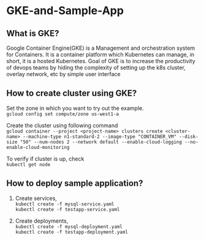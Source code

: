 # GKE-and-Sample-App

## What is GKE?
Google Container Engine(GKE) is a Management and orchestration system for Containers. It is a container platform which Kubernetes can manage, in short, it is a hosted Kubernetes. Goal of GKE is to increase the productivity of devops teams by hiding the complexity of setting up the k8s cluster, overlay network, etc by simple user interface

## How to create cluster using GKE?
Set the zone in which you want to try out the example.  
    `gcloud config set compute/zone us-west1-a`
 
Create the cluster using following command  
    ```gcloud container --project <project-name> clusters create <cluster-name> --machine-type n1-standard-2 --image-type "CONTAINER_VM" --disk-size "50" --num-nodes 2 --network default --enable-cloud-logging --no-enable-cloud-monitoring```

To verify if cluster is up, check  
    `kubectl get node`

## How to deploy sample application?

1. Create services,  
    `kubectl create -f mysql-service.yaml`  
    `kubectl create -f testapp-service.yaml`

2. Create deployments,  
    `kubectl create -f mysql-deployment.yaml`  
    `kubectl create -f testapp-deployment.yaml`